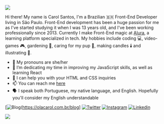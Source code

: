 <img src="https://64.media.tumblr.com/0b61d2b8757033e0595fd59855de2d95/7cf915f60095705b-f8/s75x75_c1/c58113618e81762f0378c9a79019230d1c80cc71.gifv">

Hi there! My name is Carol Santos, I'm a Brazilian 🇧🇷 Front-End Developer living in São Paulo. Front-End development has been a huge passion for me as I've started studying it when I was 13 years old, and I've been working professionally since 2013. Currently I make Front-End magic at [Alura](https://alura.com.br), a learning platform specialized in tech. My hobbies include coding 💻, video-games 🎮, gardening 🌱, caring for my pup 🐶, making candles 🕯️ and illustrating 🎨.

- 🧙 My pronouns are she/her
- 🐤 I’m dedicating my time in improving my JavaScript skills, as well as learning React
- 💬 I can help you with your HTML and CSS inquiries
- 📫 You can reach me [here](https://t.co/fRUSmT7w36?amp=1)
- 🗣️ I speak both Portuguese, my native language, and English. Hopefully you'll consider my English understandable

[![Blog](https://img.shields.io/badge/Blog-olacarol.com.br%2Fblog-orange)(https://olacarol.com.br/blog]
[![Twitter](https://img.shields.io/badge/-Twitter-1ca0f1?style=flat-square&labelColor=1ca0f1&logo=twitter&logoColor=white&link=https://twitter.com/carolsvntos)](https://twitter.com/carolsvntos)
[![Instagram](https://img.shields.io/badge/-Instagram-critical?style=flat-square&labelColor=critical&logo=instagram&logoColor=white&link=https://www.instagram.com/carolsvntos)](https://instagram.com/carolsvntos)
[![Linkedin](https://img.shields.io/badge/-Linkedin-blue?style=flat-square&labelColor=blue&logo=linkedin&logoColor=white&link=https://www.linkedin.com/in/carolsvntos/)](https://www.linkedin.com/in/carolsvntos/)

<img src="https://64.media.tumblr.com/0332c05a88bfacd2f23021c2044e17d8/7cf915f60095705b-a6/s250x400/01413e1018df0d14ee1724e31ab77291070a1954.gifv">
